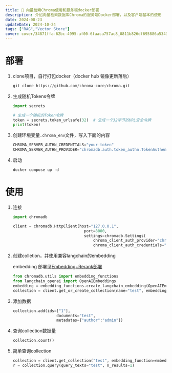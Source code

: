 ```yaml
---
title: 🍚 向量检索Chroma使用和服务端docker部署
description: 介绍向量检索数据库Chroma的服务端Docker部署，以及客户端基本的使用
date: 2024-08-23
updateDate: 2024-10-24
tags: ["RAG","Vector Store"]
cover: cover/34871ffa-62bc-4995-af00-6faaca757ac8_0811b826df695886a5343f75e23b570b.png
---
```


# 部署

1. clone项目，自行打包docker（docker hub 镜像更新落后）

    ```python
    git clone https://github.com/chroma-core/chroma.git
    ```

2. 生成随机Tokens令牌

    ```python
    import secrets
    
    # 生成一个随机的Token令牌
    token = secrets.token_urlsafe(32)  # 生成一个32字节的URL安全令牌
    print(token)
    ```

3. 创建环境变量`.chroma_env`文件，写入下面的内容

    ```python
    CHROMA_SERVER_AUTHN_CREDENTIALS="your-token"
    CHROMA_SERVER_AUTHN_PROVIDER="chromadb.auth.token_authn.TokenAuthenticationServerProvider"
    ```

4. 启动

    ```python
    docker compose up -d
    ```


# 使用

1. 连接

    ```python
    import chromadb
    
    client = chromadb.HttpClient(host="127.0.0.1",
                                   port=8000,
                                   settings=chromadb.Settings(
                                       chroma_client_auth_provider="chromadb.auth.token_authn.TokenAuthClientProvider",
                                       chroma_client_auth_credentials="your_token"))
    ```

2. 创建colletion，并使用兼容langchain的embedding

    embedding 部署见[Embedding+Rerank部署](https://www.notion.so/19f605eee88980758d31f6b62294b77b#544a313750d84f1ca40c64488273a849) 


    ```python
    from chromadb.utils import embedding_functions
    from langchain_openai import OpenAIEmbeddings
    embedding = embedding_functions.create_langchain_embedding(OpenAIEmbeddings())
    collection = client.get_or_create_collection(name="test", embedding_function=embedding)
    ```

3. 添加数据

    ```python
    collection.add(ids=["1"],
                       documents="test",
                       metadatas={"author":"admin"})
    ```

4. 查询collection数据量

    ```python
    collection.count()
    ```

5. 简单查询collection

    ```python
    collection = client.get_collection("test", embedding_function=embedding)
    r = collection.query(query_texts="test", n_results=1)
    ```

